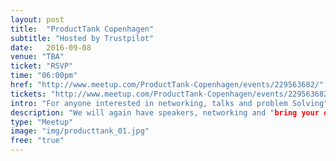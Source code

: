 ```yaml
---
layout: post
title:  "ProductTank Copenhagen"
subtitle: "Hosted by Trustpilot"
date:   2016-09-08
venue: "TBA"
ticket: "RSVP"
time: "06:00pm"
href: "http://www.meetup.com/ProductTank-Copenhagen/events/229563682/"
tickets: "http://www.meetup.com/ProductTank-Copenhagen/events/229563682/"
intro: "For anyone interested in networking, talks and problem Solving"
description: "We will again have speakers, networking and "bring your own problem". Join us and the other Copenhagen product managers for a great evening of learning. The agenda will follow. "
type: "Meetup"
image: "img/producttank_01.jpg"
free: "true"
---
```

<!-- fill in the URL of your event host page if you haven't enough information for a detail page, so the event link won't point on the detail page at all -->
